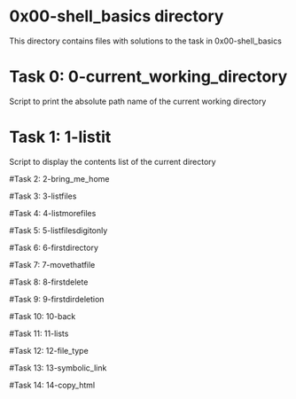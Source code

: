 # 0x00-shell_basics directory
This directory contains files with solutions to the task in 0x00-shell_basics

# Task 0: 0-current_working_directory
Script to print the absolute path name of the current working directory

# Task 1: 1-listit
Script to display the contents list of the current directory

#Task 2: 2-bring_me_home


#Task 3: 3-listfiles


#Task 4: 4-listmorefiles


#Task 5: 5-listfilesdigitonly


#Task 6: 6-firstdirectory


#Task 7: 7-movethatfile


#Task 8: 8-firstdelete


#Task 9: 9-firstdirdeletion


#Task 10: 10-back


#Task 11: 11-lists


#Task 12: 12-file_type


#Task 13: 13-symbolic_link


#Task 14: 14-copy_html


